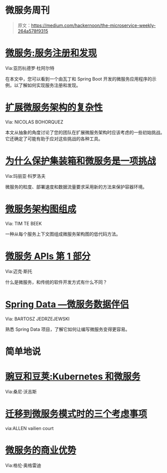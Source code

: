 # 微服务周刊

> 原文：<https://medium.com/hackernoon/the-microservice-weekly-264a578f9315>

# [微服务:服务注册和发现](https://dzone.com/articles/getting-started-with-microservices-2?utm_source=microserviceweekly.com&utm_medium=email)

Via:亚历杭德罗·杜阿尔特

在本文中，您可以看到一个由瓦丁和 Spring Boot 开发的微服务应用程序的示例，以了解如何实现服务注册和发现。

# [扩展微服务架构的复杂性](https://thenewstack.io/the-complexity-of-scaling-a-microservices-architecture/?utm_source=microserviceweekly.com&utm_medium=email)

Via: NICOLAS BOHORQUEZ

本文从抽象的角度讨论了您的团队在扩展微服务架构时应该考虑的一些初始挑战。它还确定了可能有助于应对这些挑战的各种工具。

# [为什么保护集装箱和微服务是一项挑战](https://www.csoonline.com/article/3268922/network-security/why-securing-containers-and-microservices-is-a-challenge.html?utm_source=microserviceweekly.com&utm_medium=email)

Via:玛丽亚·科罗洛夫

微服务的粒度、部署速度和数据流量要求采用新的方法来保护容器环境。

# [微服务架构图组成](https://blog.jdriven.com/2018/05/architecture-diagram-composition/?utm_source=microserviceweekly.com&utm_medium=email)

Via: TIM TE BEEK

一种从每个服务上下文图组成微服务架构图的低代码方法。

# [微服务 APIs 第 1 部分](/ringcentral-developers/apis-for-microservices-part-1-f56ac59acfd2?utm_source=microserviceweekly.com&utm_medium=email)

Via:迈克·斯托

什么是微服务，和传统的软件开发方式有什么不同？

# [Spring Data —微服务数据伴侣](https://www.e4developer.com/2018/05/05/spring-data-microservices-data-companion/?utm_source=microserviceweekly.com&utm_medium=email)

Via: BARTOSZ JEDRZEJEWSKI

熟悉 Spring Data 项目，了解它如何让编写微服务变得更容易。

# 简单地说

# [豌豆和豆荚:Kubernetes 和微服务](https://www.levvel.io/our-ideas/Of-Peas-and-Pods-Kubernetes-and-Microservices?utm_source=microserviceweekly.com&utm_medium=email)

Via:桑尼·沃吉斯

# [迁移到微服务模式时的三个考虑事项](https://veristor.com/blog/three-considerations-when-moving-to-a-microservices-model/?utm_source=microserviceweekly.com&utm_medium=email)

via:ALLEN vailien court

# [微服务的商业优势](https://www.guidesmiths.com/blog/the-business-benefits-of-microservices?utm_source=microserviceweekly.com&utm_medium=email)

Via:格伦·奥格雷迪